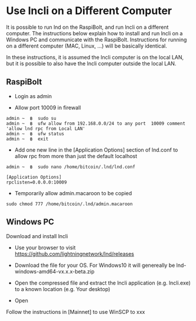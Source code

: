 # Use lncli on a Different Computer
It is possible to run lnd on the RaspiBolt, and run lncli on a different computer. The instructions below explain how to install and run lncli on a Windows PC and communicate with the RaspiBolt. Instructions for running on a different computer (MAC, Linux, ...) will be basically identical.

In these instructions, it is assumed the lncli computer is on the local LAN, but it is possible to also have the lncli computer outside the local LAN.

## RaspiBolt

- Login as admin

- Allow port 10009 in firewall

```
admin ~  ฿  sudo su
admin ~  ฿  ufw allow from 192.168.0.0/24 to any port  10009 comment 'allow lnd rpc from Local LAN'
admin ~  ฿  ufw status
admin ~  ฿  exit
```
- Add one new line in the [Application Options] section of lnd.conf to allow rpc from more than just the default localhost

`admin ~  ฿  sudo nano /home/bitcoin/.lnd/lnd.conf`
  
```
[Application Options]
rpclisten=0.0.0.0:10009

```

- Temporarily allow admin.macaroon to be copied

`sudo chmod 777 /home/bitcoin/.lnd/admin.macaroon`


## Windows PC

Download and install lncli

- Use your browser to visit https://github.com/lightningnetwork/lnd/releases

- Download the file for your OS. For Windows10 it will genereally be lnd-windows-amd64-vx.x.x-beta.zip
  
- Open the compressed file and extract the lncli application (e.g. lncli.exe) to a known location (e.g. Your desktop)

- Open 


Follow the instructions in [Mainnet] to use WinSCP to xxx
